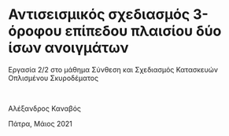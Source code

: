 # Αντισεισμικός σχεδιασμός 3-όροφου επίπεδου πλαισίου δύο ίσων ανοιγμάτων

Εργασία 2/2 στο μάθημα Σύνθεση και Σχεδιασμός Κατασκευών Οπλισμένου Σκυροδέματος

<br>

Αλέξανδρος Καναβός

Πάτρα, Μάιος 2021
